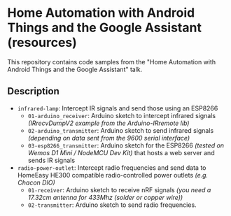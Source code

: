# Home Automation with Android Things and the Google Assistant (resources)

This repository contains code samples from the "Home Automation with Android Things and the Google Assistant" talk.


## Description

* `infrared-lamp`: Intercept IR signals and send those using an ESP8266
  * `01-arduino_receiver`: Arduino sketch to intercept infrared signals _(IRrecvDumpV2 example from the Arduino-IRremote lib)_
  * `02-arduino_transmitter`: Arduino sketch to send infrared signals _(depending on data sent from the 9600 serial interface)_
  * `03-esp8266_transmitter`: Arduino sketch for the ESP8266 _(tested on Wemos D1 Mini / NodeMCU Dev Kit)_ that hosts a web server and sends IR signals
* `radio-power-outlet`: Intercept radio frequencies and send data to HomeEasy HE300 compatible radio-controlled power outlets _(e.g. Chacon DIO)_
  * `01-receiver`: Arduino sketch to receive nRF signals _(you need a 17.32cm antenna for 433Mhz (solder or copper wire))_
  * `02-transmitter`: Arduino sketch to send radio frequencies.
